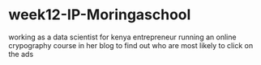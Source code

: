 # week12-IP-Moringaschool

working as a data scientist for kenya entrepreneur running an online crypography course in her blog to find out who  are most likely to click on  the ads 

